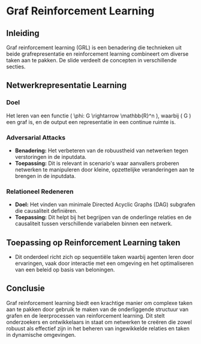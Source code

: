 # Graf Reinforcement Learning

## Inleiding
Graf reinforcement learning (GRL) is een benadering die technieken uit beide grafrepresentatie en reinforcement learning combineert om diverse taken aan te pakken. De slide verdeelt de concepten in verschillende secties.

## Netwerkrepresentatie Learning
### Doel
Het leren van een functie \( \phi: G \rightarrow \mathbb{R}^n \), waarbij \( G \) een graf is, en de output een representatie in een continue ruimte is.

### Adversarial Attacks
- **Benadering:** Het verbeteren van de robuustheid van netwerken tegen verstoringen in de inputdata.
- **Toepassing:** Dit is relevant in scenario's waar aanvallers proberen netwerken te manipuleren door kleine, opzettelijke veranderingen aan te brengen in de inputdata.

### Relationeel Redeneren
- **Doel:** Het vinden van minimale Directed Acyclic Graphs (DAG) subgrafen die causaliteit definiëren.
- **Toepassing:** Dit helpt bij het begrijpen van de onderlinge relaties en de causaliteit tussen verschillende variabelen binnen een netwerk.

## Toepassing op Reinforcement Learning taken
- Dit onderdeel richt zich op sequentiële taken waarbij agenten leren door ervaringen, vaak door interactie met een omgeving en het optimaliseren van een beleid op basis van beloningen. 

## Conclusie
Graf reinforcement learning biedt een krachtige manier om complexe taken aan te pakken door gebruik te maken van de onderliggende structuur van grafen en de leerprocessen van reinforcement learning. Dit stelt onderzoekers en ontwikkelaars in staat om netwerken te creëren die zowel robuust als effectief zijn in het beheren van ingewikkelde relaties en taken in dynamische omgevingen.